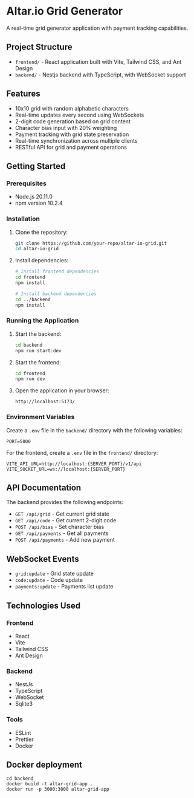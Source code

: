 # Altar.io Grid Generator

A real-time grid generator application with payment tracking capabilities.

## Project Structure

- `frontend/` - React application built with Vite, Tailwind CSS, and Ant Design
- `backend/` - Nestjs backend with TypeScript, with WebSocket support

## Features

- 10x10 grid with random alphabetic characters
- Real-time updates every second using WebSockets
- 2-digit code generation based on grid content
- Character bias input with 20% weighting
- Payment tracking with grid state preservation
- Real-time synchronization across multiple clients
- RESTful API for grid and payment operations

## Getting Started

### Prerequisites

- Node.js 20.11.0
- npm version 10.2.4

### Installation

1. Clone the repository:
   ```bash
   git clone https://github.com/your-repo/altar-io-grid.git
   cd altar-io-grid
   ```

2. Install dependencies:
   ```bash
   # Install frontend dependencies
   cd frontend
   npm install

   # Install backend dependencies
   cd ../backend
   npm install
   ```

### Running the Application

1. Start the backend:
   ```bash
   cd backend
   npm run start:dev
   ```

2. Start the frontend:
   ```bash
   cd frontend
   npm run dev
   ```

3. Open the application in your browser:
   ```
   http://localhost:5173/
   ```

### Environment Variables

Create a `.env` file in the `backend/` directory with the following variables:
```
PORT=5000
```

For the frontend, create a `.env` file in the `frontend/` directory:
```
VITE_API_URL=http://localhost:{SERVER_PORT}/v1/api
VITE_SOCKET_URL=ws://localhost:{SERVER_PORT}
```

## API Documentation

The backend provides the following endpoints:

- `GET /api/grid` - Get current grid state
- `GET /api/code` - Get current 2-digit code
- `POST /api/bias` - Set character bias
- `GET /api/payments` - Get all payments
- `POST /api/payments` - Add new payment

## WebSocket Events

- `grid:update` - Grid state update
- `code:update` - Code update
- `payments:update` - Payments list update

## Technologies Used

### Frontend
- React
- Vite
- Tailwind CSS
- Ant Design

### Backend
- NestJs
- TypeScript
- WebSocket
- Sqlite3

### Tools
- ESLint
- Prettier
- Docker 

## Docker deployment

```
cd backend
docker build -t altar-grid-app .
docker run -p 3000:3000 altar-grid-app
```
